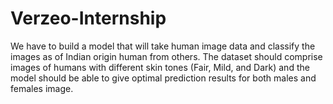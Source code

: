 # Verzeo-Internship
We have to build a model that will take human image data and classify the images as of Indian origin human from others. The dataset should comprise images of humans with different skin tones (Fair, Mild, and Dark) and the model should be able to give optimal prediction results for both males and females image.
